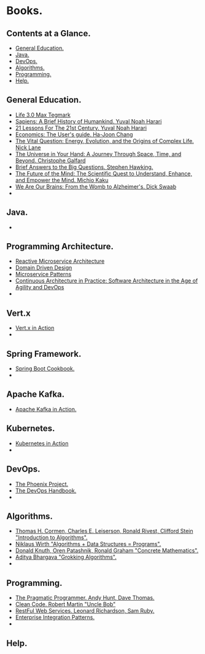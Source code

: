 # Books.





## Contents at a Glance.
* [General Education.](#general-education)
* [Java.](#java)
* [DevOps.](#devops)
* [Algorithms.](#algorithms)
* [Programming.](#programming)
* [Help.](#help)





## General Education.
* [Life 3.0 Max Tegmark]()
* [Sapiens: A Brief History of Humankind. Yuval Noah Harari]()
* [21 Lessons For The 21st Century. Yuval Noah Harari]()
* [Economics: The User's guide. Ha-Joon Chang]()
* [The Vital Question: Energy, Evolution, and the Origins of Complex Life. Nick Lane]()
* [The Universe in Your Hand: A Journey Through Space, Time, and Beyond. Christophe Galfard]()
* [Brief Answers to the Big Questions. Stephen Hawking.]()
* [The Future of the Mind: The Scientific Quest to Understand, Enhance, and Empower the Mind. Michio Kaku]()
* [We Are Our Brains: From the Womb to Alzheimer's. Dick Swaab]()
* []()





## Java.
* []()





## Programming Architecture.
* [Reactive Microservice Architecture]()
* [Domain Driven Design]()
* [Microservice Patterns]()
* [Continuous Architecture in Practice: Software Architecture in the Age of Agility and DevOps](https://www.google.com/search?q=continuous+architecture+in+practice+software+architecture+in+the+age+of+agility+and+devops&newwindow=1&safe=active&ei=6iHeYOOWE5KsUtC1raAJ&gs_ssp=eJxdysENgCAMQNF4NXGHbiCs4QheDClFG5USKBqdXs6efvLy-2FcR2vP5d1TycZ004wSlWOVWsBl3FgJtWYCjpCyQ2UkKBL0dg3_h27NVgIJLXywPuCiB0-XpPIBQVYnhQ&oq=continuous+architecture+in+practice+&gs_lcp=Cgdnd3Mtd2l6EAEYADIFCC4QkwIyAggAMgYIABAWEB46BwgAEEcQsANKBAhBGABQ0zRY0zRgoWxoAXACeACAAVuIAZ8BkgEBMpgBAKABAaoBB2d3cy13aXrIAQLAAQE&sclient=gws-wiz)
* []()





## Vert.x
* [Vert.x in Action]()
* []()





## Spring Framework.
* [Spring Boot Cookbook.]()
* []()





## Apache Kafka.
* [Apache Kafka in Action.]()





## Kubernetes.
* [Kubernetes in Action]()
* []()






## DevOps.
* [The Phoenix Project.]()
* [The DevOps Handbook.]()
* []()





## Algorithms.  
* [Thomas H. Cormen, Charles E. Leiserson, Ronald Rivest, Clifford Stein "Introduction to Algorithms".](https://www.google.com/search?newwindow=1&safe=active&sxsrf=ACYBGNS_zJ_TouRxxt39wOdguBt94mesxQ:1580475109606&q=Introduction+to+Algorithms&stick=H4sIAAAAAAAAAONgFuLSz9U3ME4vKa5KV-IEsS3Ty8wMtHic8vOzgzNTUssTK4sXsUp55pUU5aeUJpdk5ucplOQrOOak5xdllmTkFu9gZQQAwnsklEcAAAA&sa=X&ved=2ahUKEwjv2u_L8K3nAhVbi1wKHaLpDzcQxA0wenoECGwQBQ#)
* [Niklaus Wirth "Algorithms + Data Structures = Programs".](https://www.google.com/search?newwindow=1&safe=active&biw=2560&bih=1309&sxsrf=ACYBGNRhsJLWwSQhMfR2OUGuAbqJJTCUow%3A1580475200481&ei=QCM0Xqz8HMOQ8gLk7b_QBg&q=algorithms++data+structures++programs+niklaus+wirth&oq=algorithms++data+structures++programs+niklaus+wirth&gs_l=psy-ab.3..0j0i30l2j0i8i30j0i333.1886.8378..8873...0.0..0.108.805.3j5......0....1..gws-wiz.......35i39j0i22i30.7WlmwwHWtXI&ved=0ahUKEwisnJr38K3nAhVDiFwKHeT2D2oQ4dUDCAs&uact=5) 
* [Donald Knuth, Oren Patashnik, Ronald Graham "Concrete Mathematics".](https://www.google.com/search?q=Concrete+Mathematics+Donald+Knuth%2C+Oren+Patashnik%2C+Ronald+Graham&oq=Concrete+Mathematics+Donald+Knuth%2C+Oren+Patashnik%2C+Ronald+Graham&aqs=chrome..69i57.4515j0j7&sourceid=chrome&ie=UTF-8)
* [Aditya Bhargava "Grokking Algorithms".](https://www.google.com/search?newwindow=1&safe=active&sxsrf=ACYBGNS2Y4oCs7rIY0pLkVrIwcJlRKIiaw%3A1580557973464&ei=lWY1Xqn2G_XagwfVqamYBg&q=grokking+algorithms+Aditya+Bhargava&oq=grokking+algorithms+Aditya+Bhargava&gs_l=psy-ab.3..0j0i22i30l3j0i333l3.24204.26214..28599...0.2..0.87.168.2......0....1j2..gws-wiz.......0i71j0i67j0i203._Nz_DA_ofwk&ved=0ahUKEwjplLikpbDnAhV17eAKHdVUCmMQ4dUDCAs&uact=5)
* []()





## Programming.
* [The Pragmatic Programmer. Andy Hunt, Dave Thomas.]()
* [Clean Code. Robert Martin "Uncle Bob"]()
* [RestFul Web Services. Leonard Richardson, Sam Ruby.]()
* [Enterprise Integration Patterns.](https://www.enterpriseintegrationpatterns.com/)
* []()





## Help.
